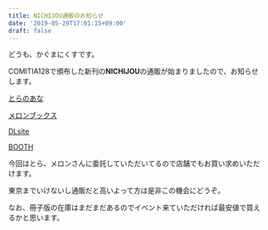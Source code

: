 ```yaml
---
title: NICHIJOU通販のお知らせ
date: '2019-05-29T17:01:15+09:00'
draft: false
---
```

どうも、かぐまにくすです。

COMITIA128で頒布した新刊の**NICHIJOU**の通販が始まりましたので、お知らせします。

[とらのあな](https://ec.toranoana.shop/tora/ec/item/040030731810/)

[メロンブックス](https://www.melonbooks.co.jp/detail/detail.php?product_id=511921)

[DLsite](https://www.dlsite.com/home/work/=/product_id/RJ251531.html)

[BOOTH](https://booth.pm/ja/items/1332181)

今回はとら、メロンさんに委託していただいてるので店舗でもお買い求めいただけます。

東京までいけないし通販だと高いよって方は是非この機会にどうぞ。

なお、冊子版の在庫はまだまだあるのでイベント来ていただければ最安値で買えるかと思います。
